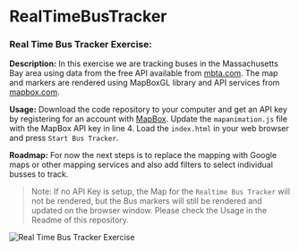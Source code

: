 RealTimeBusTracker
======
### Real Time Bus Tracker Exercise:

**Description:** In this exercise we are tracking buses in the Massachusetts Bay area using data from the free API available from [mbta.com](mbta.com). The map and markers are rendered using MapBoxGL library and API services from [mapbox.com](mapbox.com).

**Usage:** Download the code repository to your computer and get an API key by registering for an account with [MapBox](mapbox.com). Update the `mapanimation.js` file with the MapBox API key in line 4. Load the `index.html` in your web browser and press `Start Bus Tracker`. 

**Roadmap:** For now the next steps is to replace the mapping with Google maps or other mapping services and also add filters to select individual busses to track.

> Note: If no API Key is setup, the Map for the `Realtime Bus Tracker` will not be rendered, but the Bus markers will still be rendered and updated on the browser window. Please check the Usage in the Readme of this repository.

<img src="images/realtimeBusTracker.gif" alt="Real Time Bus Tracker Exercise">
